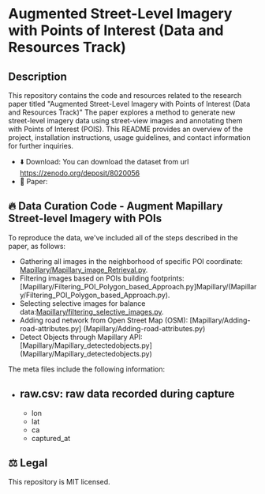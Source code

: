 # Augmented Street-Level  Imagery with Points of Interest (Data and Resources Track)

## Description

This repository contains the code and resources related to the research paper titled "Augmented Street-Level  Imagery with Points of Interest (Data and Resources Track)" The paper explores a method to generate new street-level imagery data using street-view images and annotating them with Points of Interest (POIS). This README provides an overview of the project, installation instructions, usage guidelines, and contact information for further inquiries.

- ⬇️ Download: You can download the dataset from url https://zenodo.org/deposit/8020056
- 📄 Paper: 


## 🔥 Data Curation Code - Augment Mapillary Street-level Imagery with POIs

To reproduce the data, we've included all of the steps described in the paper, as follows:

- Gathering all images in the neighborhood of specific POI coordinate: [Mapillary/Mapillary_image_Retrieval.py](Mapillary/Mapillary_image_Retrieval.py).
- Filtering images based on POIs building footprints: [Mapillary/Filtering_POI_Polygon_based_Approach.py]Mapillary/(Mapillary/Filtering_POI_Polygon_based_Approach.py).
- Selecting selective images for balance data:[Mapillary/filtering_selective_images.py](Mapillary/filtering_selective_images.py).
- Adding road network from Open Street Map (OSM): [Mapillary/Adding-road-attributes.py] (Mapillary/Adding-road-attributes.py)
- Detect Objects through Mapillary API: [Mapillary/Mapillary_detectedobjects.py] (Mapillary/Mapillary_detectedobjects.py)

The meta files include the following information:

- **raw.csv**: raw data recorded during capture
	- 
	- lon
	- lat
	- ca
	- captured_at
	


## ⚖ Legal

This repository is MIT licensed.



